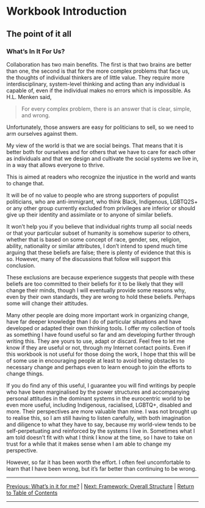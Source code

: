 # Workbook Introduction

## The point of it all

### What’s In It For Us?

Collaboration has two main benefits. The first is that two brains are better than one, the second is that for the more complex problems that face us, the thoughts of individual thinkers are of little value. They require more interdisciplinary, system-level thinking and acting than any individual is capable of, even if the individual makes no errors which is impossible. As H.L. Menken said,

>For every complex problem, there is an answer that is clear, simple, and wrong.

Unfortunately, those answers are easy for politicians to sell, so we need to arm ourselves against them.

My view of the world is that we are social beings. That means that it is better both for ourselves and for others that we have to care for each other as individuals and that we design and cultivate the social systems we live in, in a way that allows everyone to thrive.

This is aimed at readers who recognize the injustice in the world and wants to change that.

It will be of no value to people who are strong supporters of populist politicians, who are anti-immigrant, who think Black, Indigenous, LGBTQ2S+  or any other group currently excluded from privileges are inferior or should give up their identity and assimilate or to anyone of similar beliefs.

It won’t help you if you believe that individual rights trump all social needs or that your particular subset of humanity is somehow superior to others, whether that is based on some concept of race, gender, sex, religion, ability, nationality or similar attributes, I don’t intend to spend much time arguing that these beliefs are false; there is plenty of evidence that this is so. However, many of the discussions that follow will support this conclusion.

These exclusions are because experience suggests that people with these beliefs are too committed to their beliefs for it to be likely that they will change their minds, though I will eventually provide some reasons why, even by their own standards, they are wrong to hold these beliefs. Perhaps some will change their attitudes.

Many other people are doing more important work in organizing change, have far deeper knowledge than I do of particular situations and have developed or adapted their own thinking tools. I offer my collection of tools as something I have found useful so far and am developing further through writing this. They are yours to use, adapt or discard. Feel free to let me know if they are useful or not, through my Internet contact points. Even if this workbook is not useful for those doing the work, I hope that this will be of some use in encouraging people at least to avoid being obstacles to necessary change and perhaps even to learn enough to join the efforts to change things.

If you do find any of this useful, I guarantee you will find writings by people who have been marginalised by the power structures and accompanying personal attitudes in the dominant systems in the eurocentric world to be even more useful, including Indigenous, racialised, LGBTQ+, disabled and more. Their perspectives are more valuable than mine. I was not brought up to realise this, so I am still having to listen carefully, with both imagination and diligence to what they have to say, because my world-view tends to be self-perpetuating and reinforced by the systems I live in. Sometimes what I am told doesn’t fit with what I think I know at the time, so I have to take on trust for a while that it makes sense when I am able to change my perspective.

However, so far it has been worth the effort. I often feel uncomfortable to learn that I have been wrong, but it’s far better than continuing to be wrong.

***
[Previous: What’s in it for me?](whatsinitforou) \| [Next: Framework: Overall Structure](../framework/overallstructure) \| [Return to Table of Contents](../../index)

***
